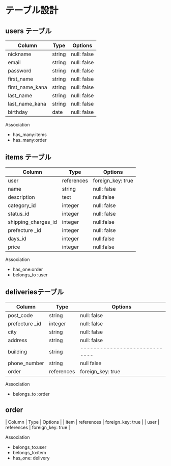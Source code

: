 

# テーブル設計

## users テーブル

| Column         | Type   | Options     |
| --------       | ------ | ----------- |
| nickname       | string | null: false |
| email          | string | null: false |
| password       | string | null: false |
| first_name     | string | null: false |
| first_name_kana| string | null: false |
| last_name      | string | null: false |
|last_name_kana  | string | null: false |
| birthday       | date   | null: false |

Association

 - has_many:items
 - has_many:order
 

## items テーブル

| Column             | Type      | Options           |
| ------             | ------    | -----------       |
| user               | references| foreign_key: true |
|name                |string     | null: false       |
|description         | text      |null:false         |
|category_id         |integer    | null: false       |
|status_id           | integer   |null: false        |
|shipping_charges_id |integer    |null:false         |
|prefecture _id      | integer   | null: false       |
|days_id             |integer    | null:false        |
|price               | integer   | null:false        |


Association

- has_one:order
- belongs_to :user


##  deliveriesテーブル


| Column         | Type       | Options                        |
| ------         | ---------- | ------------------------------ |
| post_code      | string     | null: false                    |
| prefecture _id | integer    | null: false                    |
|city            | string     | null: false                    |
|address         | string     | null: false                    |
|building        | string     | -----------------------------  |
|phone_number    | string     | null false                     |
|order        | references | foreign_key: true              |

 Association

 - belongs_to :order


## order
| Column      | Type       | Options                        |
| item        | references | foreign_key: true              |
| user        | references | foreign_key: true              |

Association

- belongs_to:user
- belongs_to:item
- has_one: delivery
